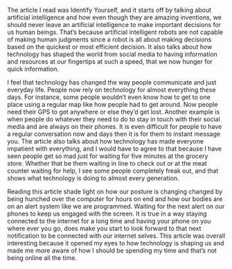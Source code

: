 
The article I read was Identify Yourself, and it starts off by talking about artificial intelligence and how even though they are amazing 
inventions, we should never leave an artificial intelligence to make important decisions for us human beings. That’s because artificial 
intelligent robots are not capable of making human judgments since a robot is all about making decisions based on the quickest or most 
efficient decision.  It also talks about how technology has shaped the world from social media to having information and resources at our 
fingertips at such a speed, that we now hunger for quick information. 

I feel that technology has changed the way people communicate and just everyday life. People now rely on technology for almost everything 
these days. For instance, some people wouldn’t even know how to get to one place using a regular map like how people had to get around. 
Now people need their GPS to get anywhere or else they’d get lost. Another example is when people do whatever they need to do to stay in 
touch with their social media and are always on their phones. It is even difficult for people to have a regular conversation now and days 
then it is for them to instant message you. The article also talks about how technology has made everyone impatient with everything, and 
I would have to agree to that because I have seen people get so mad just for waiting for five minutes at the grocery store. Whether that 
be them waiting in line to check out or at the meat counter waiting for help, I see some people completely freak out, and that shows what 
technology is doing to almost every generation. 

Reading this article shade light on how our posture is changing changed by being hunched over the computer for hours on end and how our 
bodies are on an alert system like we are programmed.  Waiting for the next alert on our phones to keep us engaged with the screen.  It 
is true in a way staying connected to the internet for a long time and having your phone on you where ever you go, does make you start 
to look forward to that next notification to be connected with our internet selves. This article was overall interesting because it opened 
my eyes to how technology is shaping us and made me more aware of how I should be spending my time and that’s not being online all the 
time. 
